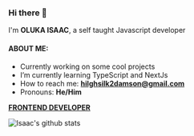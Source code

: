 ### Hi there 👋

<!--
**tech-doctor/tech-doctor** is a ✨ _special_ ✨ repository because its `README.md` (this file) appears on your GitHub profile.
-->
I'm **OLUKA ISAAC**, a self taught Javascript developer

#### ABOUT ME: 

* Currently working on some cool projects
* I’m currently learning TypeScript and NextJs
* How to reach me:  **hilghsilk2damson@gmail.com**
* Pronouns: **He/Him**

**[FRONTEND DEVELOPER](https://olukaisaac.netlify.app/)**
<!-- -----------------------
**TECHNICAL WRITER** -->

![Isaac's github stats](https://github-readme-stats.vercel.app/api?username=tech-doctor&show_icons=true&theme=dark
)


